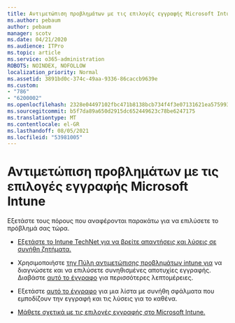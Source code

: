 ```yaml
---
title: Αντιμετώπιση προβλημάτων με τις επιλογές εγγραφής Microsoft Intune
ms.author: pebaum
author: pebaum
manager: scotv
ms.date: 04/21/2020
ms.audience: ITPro
ms.topic: article
ms.service: o365-administration
ROBOTS: NOINDEX, NOFOLLOW
localization_priority: Normal
ms.assetid: 3891bd0c-374c-49aa-9336-86caccb9639e
ms.custom:
- "786"
- "6200002"
ms.openlocfilehash: 2328e04497102fbc471b8138bcb734f4f3e07131621ea57599330ffdf545ab1d
ms.sourcegitcommit: b5f7da89a650d2915dc652449623c78be6247175
ms.translationtype: MT
ms.contentlocale: el-GR
ms.lasthandoff: 08/05/2021
ms.locfileid: "53981005"
---
```

# <a name="troubleshoot-issues-with-enrollment-options-microsoft-intune"></a>Αντιμετώπιση προβλημάτων με τις επιλογές εγγραφής Microsoft Intune

Εξετάστε τους πόρους που αναφέρονται παρακάτω για να επιλύσετε το πρόβλημά σας τώρα.
  
- [Εξετάστε το Intune TechNet για να βρείτε απαντήσεις και λύσεις σε συνήθη ζητήματα.](https://social.technet.microsoft.com/Forums/home?category=microsoftintune&amp;filter=alltypes&amp;sort=lastpostdesc)

- Χρησιμοποιήστε [την Πύλη αντιμετώπισης προβλημάτων intune για](https://aka.ms/intunetroubleshooting) να διαγνώσετε και να επιλύσετε συνηθισμένες αποτυχίες εγγραφής. Διαβάστε [αυτό το έγγραφο](https://docs.microsoft.com/intune/help-desk-operators) για περισσότερες λεπτομέρειες.

- Εξετάστε [αυτό το έγγραφο](https://docs.microsoft.com/troubleshoot/mem/intune/troubleshoot-device-enrollment-in-intune) για μια λίστα με συνήθη σφάλματα που εμποδίζουν την εγγραφή και τις λύσεις για το καθένα.

- [Μάθετε σχετικά με τις επιλογές εγγραφής στο Microsoft Intune.](https://docs.microsoft.com/intune/enrollment-options)

